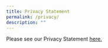 ```yaml
---
title: Privacy Statement
permalink: /privacy/
description: ""
---
```

Please see our Privacy Statement [here.](https://www.singhealth.com.sg/Pages/pdpa.aspx)